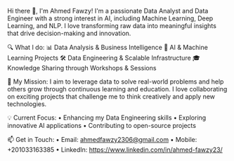 Hi there 👋, I'm Ahmed Fawzy!
I'm a passionate Data Analyst and Data Engineer with a strong interest in AI, including Machine Learning, Deep Learning, and NLP. I love transforming raw data into meaningful insights that drive decision-making and innovation.

🔍 What I do:
📊 Data Analysis & Business Intelligence
🤖 AI & Machine Learning Projects
🛠️ Data Engineering & Scalable Infrastructure
🎓 Knowledge Sharing through Workshops & Sessions

🚀 My Mission:
I aim to leverage data to solve real-world problems and help others grow through continuous learning and education. I love collaborating on exciting projects that challenge me to think creatively and apply new technologies.

💡 Current Focus:
  • Enhancing my Data Engineering skills
  • Exploring innovative AI applications
  • Contributing to open-source projects

📫 Get in Touch:
  • Email: ahmedfawzy2306@gmail.com
  • Mobile: +201033163385
  • LinkedIn: https://www.linkedin.com/in/ahmed-fawzy23/
<!---
ahmdfawzy23/ahmdfawzy23 is a ✨ special ✨ repository because its `README.md` (this file) appears on your GitHub profile.
You can click the Preview link to take a look at your changes.
--->
